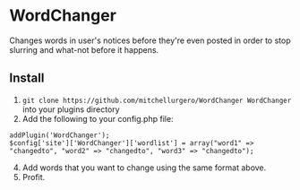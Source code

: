 # WordChanger

Changes words in user's notices before they're even posted in order to stop slurring and what-not before it happens.

## Install

1. ```git clone https://github.com/mitchellurgero/WordChanger WordChanger``` into your plugins directory
2. Add the following to your config.php file:
```
addPlugin('WordChanger');
$config['site']['WordChanger']['wordlist'] = array("word1" => "changedto", "word2" => "changedto", "word3" => "changedto");
```
4. Add words that you want to change using the same format above.
5. Profit.
